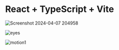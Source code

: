 
# React + TypeScript + Vite
![Screenshot 2024-04-07 204958](https://github.com/poojahooda22/ochi-website/assets/91055527/299de2a3-987f-439d-981f-00cd2f46c04f)

![eyes](https://github.com/poojahooda22/ochi-website/assets/91055527/033cbb1b-deba-4c64-95b0-328a30331fe8)

![motion1](https://github.com/poojahooda22/ochi-website/assets/91055527/f1a139fe-cd88-4f6d-9b6e-c0140e022a25)
